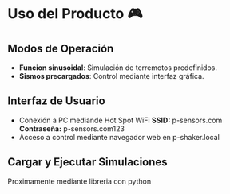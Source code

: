 # Uso del Producto 🎮

##  Modos de Operación
- **Funcion sinusoidal**: Simulación de terremotos predefinidos.
- **Sismos precargados**: Control mediante interfaz gráfica.

##  Interfaz de Usuario
- Conexión a PC mediande Hot Spot WiFi
  **SSID:** p-sensors.com  
  **Contraseña:** p-sensors.com123
- Acceso a control mediante navegador web en p-shaker.local

##  Cargar y Ejecutar Simulaciones

Proximamente mediante libreria con python

